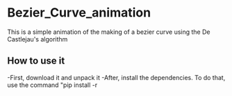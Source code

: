 # Bezier_Curve_animation
This is a simple animation of the making of a bezier curve using the De Castlejau's algorithm

## How to use it

-First, download it and unpack it
-After, install the dependencies. To do that, use the command "pip install -r 
